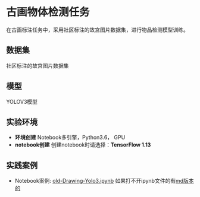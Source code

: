 

  # 古画物体检测任务


  在古画标注任务中，采用社区标注的故宫图片数据集，进行物品检测模型训练。

  ## 数据集
  社区标注的故宫图片数据集

  ## 模型
  YOLOV3模型

  ## 实验环境

  - **环境创建**
    Notebook多引擎，Python3.6， GPU
  - **notebook创建**
    创建notebook时请选择：**TensorFlow 1.13**

  ## 实践案例

 - Notebook案例: [old-Drawing-Yolo3.ipynb](./old-Drawing-Yolo3.ipynb) 如果打不开ipynb文件的有[md版本的](./oldDrawingYolo3.md)
